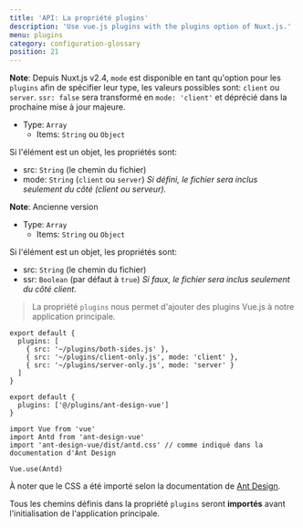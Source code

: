 ```yaml
---
title: 'API: La propriété plugins'
description: 'Use vue.js plugins with the plugins option of Nuxt.js.'
menu: plugins
category: configuration-glossary
position: 21
---
```


**Note**: Depuis Nuxt.js v2.4, `mode` est disponible en tant qu'option pour les `plugins` afin de spécifier leur type, les valeurs possibles sont: `client` ou `server`. `ssr: false` sera transformé en `mode: 'client'` et déprécié dans la prochaine mise à jour majeure.

- Type: `Array`
  - Items: `String` ou `Object`

Si l'élément est un objet, les propriétés sont:

- src: `String` (le chemin du fichier)
- mode: `String` (`client` ou `server`) _Si défini, le fichier sera inclus seulement du côté (client ou serveur)._

**Note**: Ancienne version

- Type: `Array`
  - Items: `String` ou `Object`

Si l'élément est un objet, les propriétés sont:

- src: `String` (le chemin du fichier)
- ssr: `Boolean` (par défaut à `true`) _Si faux, le fichier sera inclus seulement du côté client._

> La propriété `plugins` nous permet d'ajouter des plugins Vue.js à notre application principale.

```js{}[nuxt.config.js]
export default {
  plugins: [
    { src: '~/plugins/both-sides.js' },
    { src: '~/plugins/client-only.js', mode: 'client' },
    { src: '~/plugins/server-only.js', mode: 'server' }
  ]
}
```

```js{}[nuxt.config.js]
export default {
  plugins: ['@/plugins/ant-design-vue']
}
```

```js{}[plugins/ant-design-vue.js]
import Vue from 'vue'
import Antd from 'ant-design-vue'
import 'ant-design-vue/dist/antd.css' // comme indiqué dans la documentation d'Ant Design

Vue.use(Antd)
```

À noter que le CSS a été importé selon la documentation de [Ant Design](https://www.antdv.com/docs/vue/getting-started/#3.-Use-antd's-Components).

Tous les chemins définis dans la propriété `plugins` seront **importés** avant l'initialisation de l'application principale.
